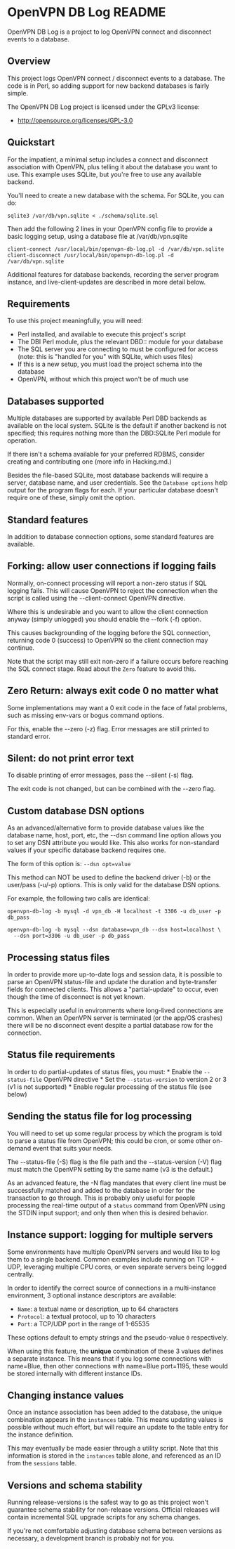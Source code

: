OpenVPN DB Log README
=====================

OpenVPN DB Log is a project to log OpenVPN connect and disconnect events to a
database.

Overview
--------

This project logs OpenVPN connect / disconnect events to a database. The code is
in Perl, so adding support for new backend databases is fairly simple.

The OpenVPN DB Log project is licensed under the GPLv3 license:

* http://opensource.org/licenses/GPL-3.0

Quickstart
----------

For the impatient, a minimal setup includes a connect and disconnect association
with OpenVPN, plus telling it about the database you want to use. This example
uses SQLite, but you're free to use any available backend.

You'll need to create a new database with the schema. For SQLite, you can do:

    sqlite3 /var/db/vpn.sqlite < ./schema/sqlite.sql

Then add the following 2 lines in your OpenVPN config file to provide a basic
logging setup, using a database file at /var/db/vpn.sqlite

    client-connect /usr/local/bin/openvpn-db-log.pl -d /var/db/vpn.sqlite
    client-disconnect /usr/local/bin/openvpn-db-log.pl -d /var/db/vpn.sqlite

Additional features for database backends, recording the server program
instance, and live-client-updates are described in more detail below.

Requirements
------------

To use this project meaningfully, you will need:

 * Perl installed, and available to execute this project's script
 * The DBI Perl module, plus the relevant DBD:: module for your database
 * The SQL server you are connecting to must be configured for access
    (note: this is "handled for you" with SQLite, which uses files)
 * If this is a new setup, you must load the project schema into the database
 * OpenVPN, without which this project won't be of much use

Databases supported
-------------------

Multiple databases are supported by available Perl DBD backends as available on
the local system. SQLite is the default if another backend is not specified;
this requires nothing more than the DBD:SQLite Perl module for operation.

If there isn't a schema available for your preferred RDBMS, consider creating
and contributing one (more info in Hacking.md.)

Besides the file-based SQLite, most database backends will require a server,
database name, and user credentials. See the `Database options` help output for
the program flags for each. If your particular database doesn't require one of
these, simply omit the option.

Standard features
-----------------

In addition to database connection options, some standard features are
available.

## Forking: allow user connections if logging fails

  Normally, on-connect processing will report a non-zero status if SQL logging
  fails. This will cause OpenVPN to reject the connection when the script is
  called using the --client-connect OpenVPN directive.

  Where this is undesirable and you want to allow the client connection anyway
  (simply unlogged) you should enable the --fork (-f) option.

  This causes backgrounding of the logging before the SQL connection, returning
  code 0 (success) to OpenVPN so the client connection may continue.

  Note that the script may still exit non-zero if a failure occurs before
  reaching the SQL connect stage. Read about the `Zero` feature to avoid this.

## Zero Return: always exit code 0 no matter what

  Some implementations may want a 0 exit code in the face of fatal problems,
  such as missing env-vars or bogus command options.

  For this, enable the --zero (-z) flag. Error messages are still printed to
  standard error.

## Silent: do not print error text

  To disable printing of error messages, pass the --silent (-s) flag.

  The exit code is not changed, but can be combined with the --zero flag.

Custom database DSN options
---------------------------

As an advanced/alternative form to provide database values like the database
name, host, port, etc, the --dsn command line option allows you to set any DSN
attribute you would like. This also works for non-standard values if your
specific database backend requires one.

The form of this option is: `--dsn opt=value`

This method can NOT be used to define the backend driver (-b) or the user/pass
(-u/-p) options. This is only valid for the database DSN options.

For example, the following two calls are identical:

    openvpn-db-log -b mysql -d vpn_db -H localhost -t 3306 -u db_user -p db_pass

    openvpn-db-log -b mysql --dsn database=vpn_db --dsn host=localhost \
      --dsn port=3306 -u db_user -p db_pass

Processing status files
-----------------------

In order to provide more up-to-date logs and session data, it is possible to
parse an OpenVPN status-file and update the duration and byte-transfer fields
for connected clients. This allows a "partial-update" to occur, even though the
time of disconnect is not yet known.

This is especially useful in environments where long-lived connections are
common. When an OpenVPN server is terminated (or the app/OS crashes) there will
be no disconnect event despite a partial database row for the connection.

## Status file requirements

  In order to do partial-updates of status files, you must:
    * Enable the `--status-file` OpenVPN directive
    * Set the `--status-version` to version 2 or 3 (v1 is not supported)
    * Enable regular processing of the status file (see below)

## Sending the status file for log processing

  You will need to set up some regular process by which the program is told to
  parse a status file from OpenVPN; this could be cron, or some other on-demand
  event that suits your needs.

  The --status-file (-S) flag is the file path and the --status-version (-V)
  flag must match the OpenVPN setting by the same name (v3 is the default.)

  As an advanced feature, the -N flag mandates that every client line must be
  successfully matched and added to the database in order for the transaction to
  go through.  This is probably only useful for people processing the real-time
  output of a `status` command from OpenVPN using the STDIN input support; and
  only then when this is desired behavior.

Instance support: logging for multiple servers
----------------------------------------------

Some environments have multiple OpenVPN servers and would like to log them to a
single backend. Common examples include running on TCP + UDP, leveraging
multiple CPU cores, or even separate servers being logged centrally.

In order to identify the correct source of connections in a multi-instance
environment, 3 optional instance descriptors are available:

  * `Name`: a textual name or description, up to 64 characters
  * `Protocol`: a textual protocol, up to 10 characters
  * `Port`: a TCP/UDP port in the range of 1-65535

These options default to empty strings and the pseudo-value `0` respectively.

When using this feature, the **unique** combination of these 3 values defines a
separate instance. This means that if you log some connections with name=Blue,
then other connections with name=Blue port=1195, these would be stored
internally with different instance IDs.

## Changing instance values

  Once an instance association has been added to the database, the unique
  combination appears in the `instances` table. This means updating values is
  possible without much effort, but will require an update to the table entry
  for the instance definition.

  This may eventually be made easier through a utility script. Note that this
  information is stored in the `instances` table alone, and referenced as an ID
  from the `sessions` table.

Versions and schema stability
-----------------------------

Running release-versions is the safest way to go as this project won't guarantee
schema stability for non-release versions. Official releases will contain
incremental SQL upgrade scripts for any schema changes.

If you're not comfortable adjusting database schema between versions as
necessary, a development branch is probably not for you.
